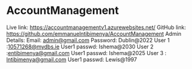 # AccountManagement
Live link: https://accountmanagementv1.azurewebsites.net/
GitHub link: https://github.com/emmanuelntibimenya/AccountManagement
Admin Details:
Email: admin@gmail.com
Password: Dublin@2022
User 1 :10571268@mydbs.ie
User1 passwd: Ishema@2030
User 2 :entibimenya@gmail.com
User1 passwd: Ishema@2025
User 3 : lntibimenya@gmail.com
User1 passwd: Lewis@1997
